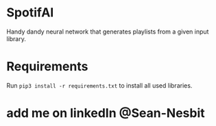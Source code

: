 # SpotifAI
Handy dandy neural network that generates playlists from a given input library.

# Requirements
Run `pip3 install -r requirements.txt` to install all used libraries.

# add me on linkedIn @Sean-Nesbit
